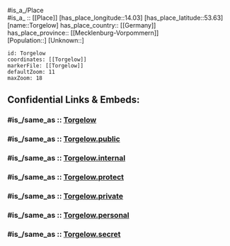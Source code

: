 ﻿---
confidential: public
isDeleted: false
location:
- 53.63
- 14.03
mapmarker: city
mapzoom:
- 7
- 12
SpocWebEntityId: 34910
tags:
- geo/City
type: City
---

#is_a_/Place  
#is_a_ :: [[Place]] 
[has_place_longitude::14.03] 
[has_place_latitude::53.63] 
[name::Torgelow] 
has_place_country:: [[Germany]]  
has_place_province:: [[Mecklenburg-Vorpommern]]  
[Population::] 
[Unknown::] 


```leaflet
id: Torgelow
coordinates: [[Torgelow]] 
markerFile: [[Torgelow]] 
defaultZoom: 11 
maxZoom: 18
```


## Confidential Links & Embeds: 

### #is_/same_as :: [Torgelow](/_Standards/Earth/Continent/Europe/Europe~Central/Germany/Germany~East/Mecklenburg-Vorpommern/counties~MV/Vorpommern-Greifswald/cities~Greifswald/Torgelow-Ferdinandshof/boroughs~Torgelow/Torgelow.md) 

### #is_/same_as :: [Torgelow.public](/_public/Earth/Continent/Europe/Europe~Central/Germany/Germany~East/Mecklenburg-Vorpommern/counties~MV/Vorpommern-Greifswald/cities~Greifswald/Torgelow-Ferdinandshof/boroughs~Torgelow/Torgelow.public.md) 

### #is_/same_as :: [Torgelow.internal](/_internal/Earth/Continent/Europe/Europe~Central/Germany/Germany~East/Mecklenburg-Vorpommern/counties~MV/Vorpommern-Greifswald/cities~Greifswald/Torgelow-Ferdinandshof/boroughs~Torgelow/Torgelow.internal.md) 

### #is_/same_as :: [Torgelow.protect](/_protect/Earth/Continent/Europe/Europe~Central/Germany/Germany~East/Mecklenburg-Vorpommern/counties~MV/Vorpommern-Greifswald/cities~Greifswald/Torgelow-Ferdinandshof/boroughs~Torgelow/Torgelow.protect.md) 

### #is_/same_as :: [Torgelow.private](/_private/Earth/Continent/Europe/Europe~Central/Germany/Germany~East/Mecklenburg-Vorpommern/counties~MV/Vorpommern-Greifswald/cities~Greifswald/Torgelow-Ferdinandshof/boroughs~Torgelow/Torgelow.private.md) 

### #is_/same_as :: [Torgelow.personal](/_personal/Earth/Continent/Europe/Europe~Central/Germany/Germany~East/Mecklenburg-Vorpommern/counties~MV/Vorpommern-Greifswald/cities~Greifswald/Torgelow-Ferdinandshof/boroughs~Torgelow/Torgelow.personal.md) 

### #is_/same_as :: [Torgelow.secret](/_secret/Earth/Continent/Europe/Europe~Central/Germany/Germany~East/Mecklenburg-Vorpommern/counties~MV/Vorpommern-Greifswald/cities~Greifswald/Torgelow-Ferdinandshof/boroughs~Torgelow/Torgelow.secret.md)


